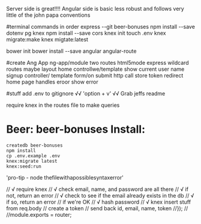 Server side is great!!!! Angular side is basic less robust and follows very little of the john papa conventions

#terminal commands in order
express --git beer-bonuses
npm install --save dotenv pg knex
npm install --save cors
knex init
touch .env
knex migrate:make
knex migtate:latest

bower init
bower install --save angular angular-route

#create Ang App
ng-app/module
two routes
html5mode
express wildcard routes
 maybe layout
home controllwe/template
 show current user name
signup controller/ template
 form/on submit
 http call
  store token
  redirect home page
 handles eroor
  show error


#stuff
add .env to gitignore
√√ 'option + v' √√
Grab jeffs readme


require knex in the routes file to make queries
# Beer: beer-bonuses Install:
```
createdb beer-bonuses
npm install
cp .env.example .env
knex:migrate latest
knex:seed:run

```
'pro-tip - node thefilewithapossiblesyntaxerror'

// √ require knex
  // √ check email, name, and password are all there
  //  √ if not, return an error
  // √ check to see if the email already exists in the db
  //  √ if so, return an error
  // if we're OK
  //  √ hash password
  //  √ knex insert stuff from req.body
  //  create a token
  //  send back id, email, name, token
//});
//
//module.exports = router;
